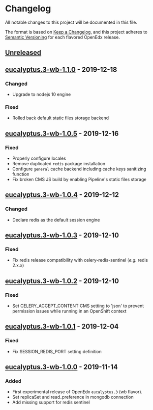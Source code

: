 # Changelog

All notable changes to this project will be documented in this file.

The format is based on [Keep a Changelog](https://keepachangelog.com/en/1.0.0/),
and this project adheres to [Semantic
Versioning](https://semver.org/spec/v2.0.0.html) for each flavored OpenEdx
release.

## [Unreleased]

## [eucalyptus.3-wb-1.1.0] - 2019-12-18

### Changed

- Upgrade to nodejs 10 engine

### Fixed

- Rolled back default static files storage backend

## [eucalyptus.3-wb-1.0.5] - 2019-12-16

### Fixed

- Properly configure locales
- Remove duplicated `redis` package installation
- Configure `general` cache backend including cache keys sanitizing function
- Fix broken CMS JS build by enabling Pipeline's static files storage

## [eucalyptus.3-wb-1.0.4] - 2019-12-12

### Changed

- Declare redis as the default session engine

## [eucalyptus.3-wb-1.0.3] - 2019-12-10

### Fixed

- Fix redis release compatibility with celery-redis-sentinel (_e.g._ redis
  2.x.x)

## [eucalyptus.3-wb-1.0.2] - 2019-12-10

### Fixed

- Set CELERY_ACCEPT_CONTENT CMS setting to 'json' to prevent permission issues
  while running in an OpenShift context

## [eucalyptus.3-wb-1.0.1] - 2019-12-04

### Fixed

- Fix SESSION_REDIS_PORT setting definition

## [eucalyptus.3-wb-1.0.0] - 2019-11-14

### Added

- First experimental release of OpenEdx `eucalyptus.3` (wb flavor).
- Set replicaSet and read_preference in mongodb connection
- Add missing support for redis sentinel

[unreleased]: https://github.com/openfun/openedx-docker/compare/eucalyptus.3-wb-1.1.0...HEAD
[eucalyptus.3-wb-1.1.0]: https://github.com/openfun/openedx-docker/compare/eucalyptus.3-wb-1.0.5...eucalyptus.3-wb-1.1.0
[eucalyptus.3-wb-1.0.5]: https://github.com/openfun/openedx-docker/compare/eucalyptus.3-wb-1.0.4...eucalyptus.3-wb-1.0.5
[eucalyptus.3-wb-1.0.4]: https://github.com/openfun/openedx-docker/compare/eucalyptus.3-wb-1.0.3...eucalyptus.3-wb-1.0.4
[eucalyptus.3-wb-1.0.3]: https://github.com/openfun/openedx-docker/compare/eucalyptus.3-wb-1.0.2...eucalyptus.3-wb-1.0.3
[eucalyptus.3-wb-1.0.2]: https://github.com/openfun/openedx-docker/compare/eucalyptus.3-wb-1.0.1...eucalyptus.3-wb-1.0.2
[eucalyptus.3-wb-1.0.1]: https://github.com/openfun/openedx-docker/compare/eucalyptus.3-wb-1.0.0...eucalyptus.3-wb-1.0.1
[eucalyptus.3-wb-1.0.0]: https://github.com/openfun/openedx-docker/releases/tag/eucalyptus.3-wb-1.0.0
